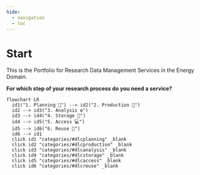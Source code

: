 ```yaml
---
hide:
  - navigation
  - toc
---
```


# Start
This is the Portfolio for Research Data Management Services in the Energy Domain.



**For which step of your research process do you need a service?**

``` mermaid
flowchart LR
  id1("1. Planning 📗") --> id2("2. Production 🔧")
  id2 --> id3("3. Analysis ⚙️")
  id3 --> id4("4. Storage 💾")
  id4 --> id5("5. Access 💻")
  id5 --> id6("6. Reuse 🔁")
  id6 --> id1 
  click id1 "categories/#dlcplanning" _blank
  click id2 "categories/#dlcproduction" _blank
  click id3 "categories/#dlcanalysis" _blank
  click id4 "categories/#dlcstorage" _blank
  click id5 "categories/#dlcaccess" _blank
  click id6 "categories/#dlcreuse" _blank
```

